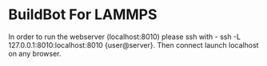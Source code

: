 # BuildBot For LAMMPS

In order to run the webserver (localhost:8010) please ssh with - ssh -L 127.0.0.1:8010:localhost:8010 {user@server}.
Then connect launch localhost on any browser.
